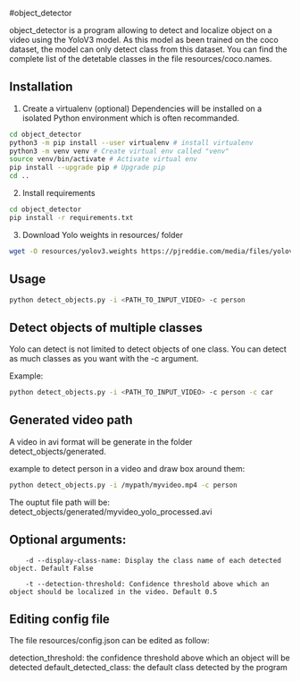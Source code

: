 #object_detector

object_detector is a program allowing to detect and localize object on a video using the YoloV3 model.
As this model as been trained on the coco dataset, the model can only detect class from this dataset.
You can find the complete list of the detetable classes in the file resources/coco.names.

## Installation

1) Create a virtualenv (optional)
Dependencies will be installed on a isolated Python environment which is often recommanded.
```bash
cd object_detector
python3 -m pip install --user virtualenv # install virtualenv
python3 -m venv venv # Create virtual env called "venv"
source venv/bin/activate # Activate virtual env
pip install --upgrade pip # Upgrade pip
cd ..
```

2) Install requirements
```bash
cd object_detector
pip install -r requirements.txt
```

3) Download Yolo weights in resources/ folder
```bash
wget -O resources/yolov3.weights https://pjreddie.com/media/files/yolov3.weights # Download yolo weights
```

## Usage

```bash
python detect_objects.py -i <PATH_TO_INPUT_VIDEO> -c person
```

## Detect objects of multiple classes

Yolo can detect is not limited to detect objects of one class. You can detect as much classes as you want with the -c
argument.

Example:
```bash
python detect_objects.py -i <PATH_TO_INPUT_VIDEO> -c person -c car
```

## Generated video path
A video in avi format will be generate in the folder detect_objects/generated.

example to detect person in a video and draw box around them:
```bash
python detect_objects.py -i /mypath/myvideo.mp4 -c person
```

The ouptut file path will be:
detect_objects/generated/myvideo_yolo_processed.avi

## Optional arguments:

        -d --display-class-name: Display the class name of each detected object. Default False

        -t --detection-threshold: Confidence threshold above which an object should be localized in the video. Default 0.5

## Editing config file

The file resources/config.json can be edited as follow:

detection_threshold: the confidence threshold above which an object will be detected
default_detected_class: the default class detected by the program
